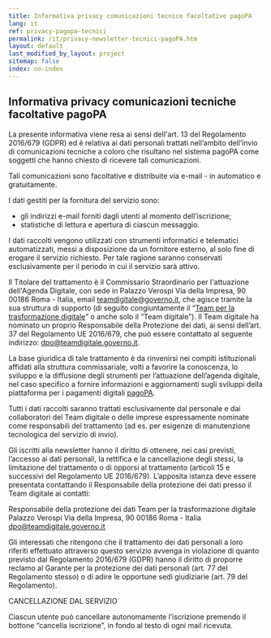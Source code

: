 ```yaml
---
title: Informativa privacy comunicazioni tecnice facoltative pagoPA
lang: it
ref: privacy-pagopa-tecnici
permalink: /it/privacy-newsletter-tecnici-pagoPA.htm
layout: default
last_modified_by_layout: project
sitemap: false
index: no-index
---
```


<h2>Informativa privacy comunicazioni tecniche facoltative pagoPA</h2>

La presente informativa viene resa ai sensi dell'art. 13 del Regolamento 2016/679 (GDPR) ed è relativa ai dati personali trattati nell’ambito dell’invio di comunicazioni tecniche a coloro che risultano nel sistema pagoPA come soggetti che hanno chiesto di ricevere tali comunicazioni.

Tali comunicazioni sono facoltative e  distribuite via e-mail - in automatico e gratuitamente.

I dati gestiti per la fornitura del servizio sono:

- gli indirizzi e-mail forniti dagli utenti al momento dell’iscrizione;
- statistiche di lettura e apertura di ciascun messaggio. 

I dati raccolti vengono utilizzati con strumenti informatici e telematici automatizzati, messi a disposizione da un fornitore esterno, al solo fine di erogare il servizio richiesto. Per tale ragione saranno conservati esclusivamente per il periodo in cui il servizio sarà attivo. 

Il Titolare del trattamento è il Commissario Straordinario per l'attuazione dell'Agenda Digitale, con sede in Palazzo Verospi Via della Impresa, 90 00186 Roma - Italia, email [teamdigitale@governo.it](mailto:teamdigitale@governo.it), che agisce tramite la sua struttura di supporto (di seguito congiuntamente il “[Team per la trasformazione digitale](https://teamdigitale.governo.it/)” o anche solo il “Team digitale”).
Il Team digitale ha nominato un proprio Responsabile della Protezione dei dati, ai sensi dell’art. 37 del Regolamento UE 2016/679, che può essere contattato al seguente indirizzo: [dpo@teamdigitale.governo.it](dpo@teamdigitale.governo.it).

La base giuridica di tale trattamento è da rinvenirsi nei compiti istituzionali affidati alla struttura commissariale, volti a favorire la conoscenza, lo sviluppo e la diffusione degli strumenti per l’attuazione dell’agenda digitale, nel caso specifico a fornire informazioni e aggiornamenti sugli sviluppi della piattaforma per i pagamenti digitali [pagoPA](https://teamdigitale.governo.it/it/projects/pagamenti-digitali.htm). 

Tutti i dati raccolti saranno trattati esclusivamente dal personale e dai collaboratori del Team digitale o delle imprese espressamente nominate come responsabili del trattamento (ad es. per esigenze di manutenzione tecnologica del servizio di invio).

Gli iscritti alla newsletter hanno il diritto di ottenere, nei casi previsti, l’accesso ai dati personali, la rettifica e la cancellazione degli stessi, la limitazione del trattamento o di opporsi al trattamento (articoli 15 e successivi del Regolamento UE 2016/679). L’apposita istanza deve essere presentata contattando il Responsabile della protezione dei dati presso il Team digitale ai contatti:

Responsabile della protezione dei dati
Team per  la trasformazione digitale
Palazzo Verospi Via della Impresa, 90 00186 Roma - Italia
[dpo@teamdigitale.governo.it](dpo@teamdigitale.governo.it)

Gli interessati che ritengono che il trattamento dei dati personali a loro riferiti effettuato attraverso questo servizio avvenga in violazione di quanto previsto dal Regolamento 2016/679 (GDPR) hanno il diritto di proporre reclamo al Garante per la protezione dei dati personali (art. 77 del Regolamento stesso) o di adire le opportune sedi giudiziarie (art. 79 del Regolamento).
 
CANCELLAZIONE DAL SERVIZIO

Ciascun utente può cancellare autonomamente l’iscrizione premendo il bottone “cancella iscrizione”, in fondo al testo di ogni mail ricevuta. 
